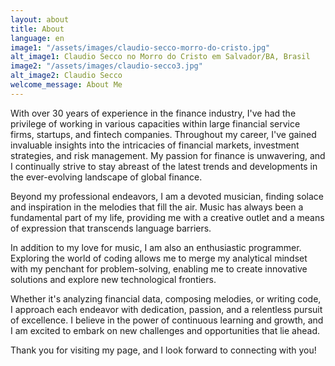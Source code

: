 ```yaml
---
layout: about
title: About
language: en
image1: "/assets/images/claudio-secco-morro-do-cristo.jpg"
alt_image1: Claudio Secco no Morro do Cristo em Salvador/BA, Brasil
image2: "/assets/images/claudio-secco3.jpg"
alt_image2: Claudio Secco
welcome_message: About Me
---
```

With over 30 years of experience in the finance industry, I've had the privilege of working in various capacities within large financial service firms, startups, and fintech companies. Throughout my career, I've gained invaluable insights into the intricacies of financial markets, investment strategies, and risk management. My passion for finance is unwavering, and I continually strive to stay abreast of the latest trends and developments in the ever-evolving landscape of global finance.

Beyond my professional endeavors, I am a devoted musician, finding solace and inspiration in the melodies that fill the air. Music has always been a fundamental part of my life, providing me with a creative outlet and a means of expression that transcends language barriers.

In addition to my love for music, I am also an enthusiastic programmer. Exploring the world of coding allows me to merge my analytical mindset with my penchant for problem-solving, enabling me to create innovative solutions and explore new technological frontiers.

Whether it's analyzing financial data, composing melodies, or writing code, I approach each endeavor with dedication, passion, and a relentless pursuit of excellence. I believe in the power of continuous learning and growth, and I am excited to embark on new challenges and opportunities that lie ahead.

Thank you for visiting my page, and I look forward to connecting with you!